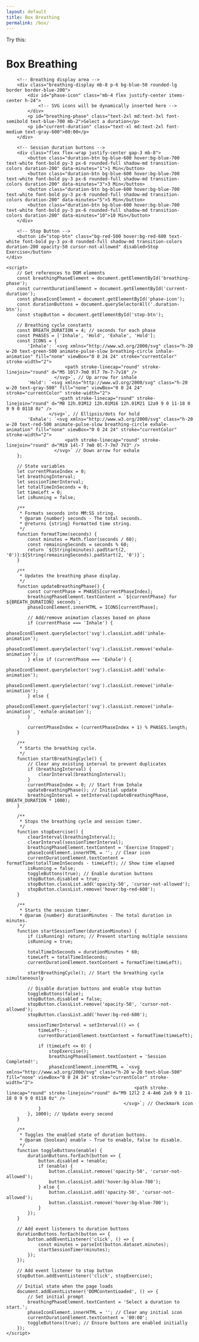 ```yaml
---
layout: default
title: Box Breathing
permalink: /box/
---
```


Try this:



<script src="https://cdn.tailwindcss.com"></script>
  <!--  <style>
        /* Custom styles for background and font */
        body {
            font-family: 'Inter', sans-serif;
            background-color: #f0f4f8; /* Light blue-gray background */
            display: flex;
            justify-content: center;
            align-items: center;
            min-height: 100vh;
            margin: 0;
            flex-direction: column;
            padding: 20px;
        }

        /* Animation for the breathing circle */
        .breathing-circle {
            animation-duration: 4s;
            animation-timing-function: linear;
            animation-iteration-count: infinite;
        }

        .inhale-animation {
            animation-name: inhale;
        }

        .exhale-animation {
            animation-name: exhale;
        }

        @keyframes inhale {
            0% { transform: scale(1); }
            100% { transform: scale(1.1); }
        }

        @keyframes exhale {
            0% { transform: scale(1.1); }
            100% { transform: scale(1); }
        }
    </style> -->

<body class="bg-gray-100 flex items-center justify-center min-h-screen">
    <div class="container bg-white rounded-xl shadow-lg p-8 md:p-12 w-full max-w-md mx-auto text-center border border-gray-200">
        <h1 class="text-3xl md:text-4xl font-bold text-gray-800 mb-6">Box Breathing</h1>

        <!-- Breathing display area -->
        <div class="breathing-display mb-8 p-6 bg-blue-50 rounded-lg border border-blue-200">
            <div id="phase-icon" class="mb-4 flex justify-center items-center h-24">
                <!-- SVG icons will be dynamically inserted here -->
            </div>
            <p id="breathing-phase" class="text-2xl md:text-3xl font-semibold text-blue-700 mb-2">Select a duration</p>
            <p id="current-duration" class="text-xl md:text-2xl font-medium text-gray-600">00:00</p>
        </div>

        <!-- Session duration buttons -->
        <div class="flex flex-wrap justify-center gap-3 mb-8">
            <button class="duration-btn bg-blue-600 hover:bg-blue-700 text-white font-bold py-3 px-6 rounded-full shadow-md transition-colors duration-200" data-minutes="1">1 Min</button>
            <button class="duration-btn bg-blue-600 hover:bg-blue-700 text-white font-bold py-3 px-6 rounded-full shadow-md transition-colors duration-200" data-minutes="3">3 Min</button>
            <button class="duration-btn bg-blue-600 hover:bg-blue-700 text-white font-bold py-3 px-6 rounded-full shadow-md transition-colors duration-200" data-minutes="5">5 Min</button>
            <button class="duration-btn bg-blue-600 hover:bg-blue-700 text-white font-bold py-3 px-6 rounded-full shadow-md transition-colors duration-200" data-minutes="10">10 Min</button>
        </div>

        <!-- Stop Button -->
        <button id="stop-btn" class="bg-red-500 hover:bg-red-600 text-white font-bold py-3 px-8 rounded-full shadow-md transition-colors duration-200 opacity-50 cursor-not-allowed" disabled>Stop Exercise</button>
    </div>

    <script>
        // Get references to DOM elements
        const breathingPhaseElement = document.getElementById('breathing-phase');
        const currentDurationElement = document.getElementById('current-duration');
        const phaseIconElement = document.getElementById('phase-icon');
        const durationButtons = document.querySelectorAll('.duration-btn');
        const stopButton = document.getElementById('stop-btn');

        // Breathing cycle constants
        const BREATH_DURATION = 4; // seconds for each phase
        const PHASES = ['Inhale', 'Hold', 'Exhale', 'Hold'];
        const ICONS = {
            'Inhale': `<svg xmlns="http://www.w3.org/2000/svg" class="h-20 w-20 text-green-500 animate-pulse-slow breathing-circle inhale-animation" fill="none" viewBox="0 0 24 24" stroke="currentColor" stroke-width="2">
                          <path stroke-linecap="round" stroke-linejoin="round" d="M5 10l7-7m0 0l7 7m-7-7v18" />
                      </svg>`, // Up arrow for inhale
            'Hold': `<svg xmlns="http://www.w3.org/2000/svg" class="h-20 w-20 text-gray-500" fill="none" viewBox="0 0 24 24" stroke="currentColor" stroke-width="2">
                        <path stroke-linecap="round" stroke-linejoin="round" d="M8 12h.01M12 12h.01M16 12h.01M21 12a9 9 0 11-18 0 9 9 0 0118 0z" />
                    </svg>`, // Ellipsis/dots for hold
            'Exhale': `<svg xmlns="http://www.w3.org/2000/svg" class="h-20 w-20 text-red-500 animate-pulse-slow breathing-circle exhale-animation" fill="none" viewBox="0 0 24 24" stroke="currentColor" stroke-width="2">
                          <path stroke-linecap="round" stroke-linejoin="round" d="M19 14l-7 7m0 0l-7-7m7 7V3" />
                      </svg>` // Down arrow for exhale
        };

        // State variables
        let currentPhaseIndex = 0;
        let breathingInterval;
        let sessionTimerInterval;
        let totalTimeInSeconds = 0;
        let timeLeft = 0;
        let isRunning = false;

        /**
         * Formats seconds into MM:SS string.
         * @param {number} seconds - The total seconds.
         * @returns {string} Formatted time string.
         */
        function formatTime(seconds) {
            const minutes = Math.floor(seconds / 60);
            const remainingSeconds = seconds % 60;
            return `${String(minutes).padStart(2, '0')}:${String(remainingSeconds).padStart(2, '0')}`;
        }

        /**
         * Updates the breathing phase display.
         */
        function updateBreathingPhase() {
            const currentPhase = PHASES[currentPhaseIndex];
            breathingPhaseElement.textContent = `${currentPhase} for ${BREATH_DURATION} seconds`;
            phaseIconElement.innerHTML = ICONS[currentPhase];

            // Add/remove animation classes based on phase
            if (currentPhase === 'Inhale') {
                phaseIconElement.querySelector('svg').classList.add('inhale-animation');
                phaseIconElement.querySelector('svg').classList.remove('exhale-animation');
            } else if (currentPhase === 'Exhale') {
                phaseIconElement.querySelector('svg').classList.add('exhale-animation');
                phaseIconElement.querySelector('svg').classList.remove('inhale-animation');
            } else {
                phaseIconElement.querySelector('svg').classList.remove('inhale-animation', 'exhale-animation');
            }

            currentPhaseIndex = (currentPhaseIndex + 1) % PHASES.length;
        }

        /**
         * Starts the breathing cycle.
         */
        function startBreathingCycle() {
            // Clear any existing interval to prevent duplicates
            if (breathingInterval) {
                clearInterval(breathingInterval);
            }
            currentPhaseIndex = 0; // Start from Inhale
            updateBreathingPhase(); // Initial update
            breathingInterval = setInterval(updateBreathingPhase, BREATH_DURATION * 1000);
        }

        /**
         * Stops the breathing cycle and session timer.
         */
        function stopExercise() {
            clearInterval(breathingInterval);
            clearInterval(sessionTimerInterval);
            breathingPhaseElement.textContent = 'Exercise Stopped';
            phaseIconElement.innerHTML = ''; // Clear icon
            currentDurationElement.textContent = formatTime(totalTimeInSeconds - timeLeft); // Show time elapsed
            isRunning = false;
            toggleButtons(true); // Enable duration buttons
            stopButton.disabled = true;
            stopButton.classList.add('opacity-50', 'cursor-not-allowed');
            stopButton.classList.remove('hover:bg-red-600');
        }

        /**
         * Starts the session timer.
         * @param {number} durationMinutes - The total duration in minutes.
         */
        function startSessionTimer(durationMinutes) {
            if (isRunning) return; // Prevent starting multiple sessions
            isRunning = true;

            totalTimeInSeconds = durationMinutes * 60;
            timeLeft = totalTimeInSeconds;
            currentDurationElement.textContent = formatTime(timeLeft);

            startBreathingCycle(); // Start the breathing cycle simultaneously

            // Disable duration buttons and enable stop button
            toggleButtons(false);
            stopButton.disabled = false;
            stopButton.classList.remove('opacity-50', 'cursor-not-allowed');
            stopButton.classList.add('hover:bg-red-600');

            sessionTimerInterval = setInterval(() => {
                timeLeft--;
                currentDurationElement.textContent = formatTime(timeLeft);

                if (timeLeft <= 0) {
                    stopExercise();
                    breathingPhaseElement.textContent = 'Session Completed!';
                    phaseIconElement.innerHTML = `<svg xmlns="http://www.w3.org/2000/svg" class="h-20 w-20 text-blue-500" fill="none" viewBox="0 0 24 24" stroke="currentColor" stroke-width="2">
                                                    <path stroke-linecap="round" stroke-linejoin="round" d="M9 12l2 2 4-4m6 2a9 9 0 11-18 0 9 9 0 0118 0z" />
                                                </svg>`; // Checkmark icon
                }
            }, 1000); // Update every second
        }

        /**
         * Toggles the enabled state of duration buttons.
         * @param {boolean} enable - True to enable, false to disable.
         */
        function toggleButtons(enable) {
            durationButtons.forEach(button => {
                button.disabled = !enable;
                if (enable) {
                    button.classList.remove('opacity-50', 'cursor-not-allowed');
                    button.classList.add('hover:bg-blue-700');
                } else {
                    button.classList.add('opacity-50', 'cursor-not-allowed');
                    button.classList.remove('hover:bg-blue-700');
                }
            });
        }

        // Add event listeners to duration buttons
        durationButtons.forEach(button => {
            button.addEventListener('click', () => {
                const minutes = parseInt(button.dataset.minutes);
                startSessionTimer(minutes);
            });
        });

        // Add event listener to stop button
        stopButton.addEventListener('click', stopExercise);

        // Initial state when the page loads
        document.addEventListener('DOMContentLoaded', () => {
            // Set initial prompt
            breathingPhaseElement.textContent = 'Select a duration to start.';
            phaseIconElement.innerHTML = ''; // Clear any initial icon
            currentDurationElement.textContent = '00:00';
            toggleButtons(true); // Ensure buttons are enabled initially
        });
    </script>


   
